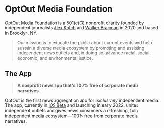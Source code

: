 # OptOut Media Foundation

[OptOut Media Foundation](https://www.optout.news/about/) is a 501(c)(3) nonprofit charity founded by independent journalists [Alex Kotch](https://twitter.com/alexkotch) and [Walker Bragman](https://twitter.com/walkerbragman) in 2020 and based in Brooklyn, NY.

> Our mission is to educate the public about current events and help sustain a diverse media ecosystem by promoting and assisting independent news outlets and, in doing so, advance racial, social, economic, and environmental justice.

## The App

> **A nonprofit news app that's 100% free of corporate media narratives.**

OptOut is the first news aggregation app for *exclusively* independent media. The app, currently in [iOS Beta](https://testflight.apple.com/join/psivYz12) and launching in early 2022, unites independent outlets and gives news consumers a refreshing, fully independent media ecosystem—100% free from corporate media narratives.